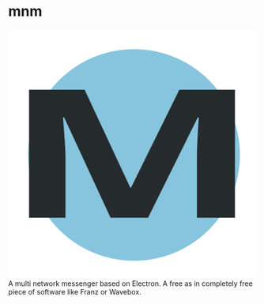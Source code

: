 # mnm
![](https://raw.githubusercontent.com/vviikk/mnm/master/assets/mnm-icon.svg)
A multi network messenger based on Electron. A free as in completely free piece of software like Franz or Wavebox.
<!--stackedit_data:
eyJoaXN0b3J5IjpbLTEzNTIwNDg3NDZdfQ==
-->